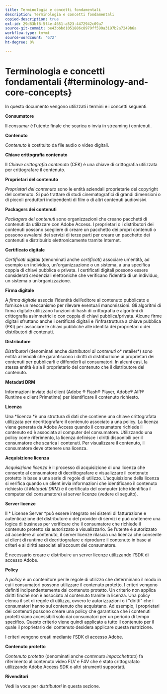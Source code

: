 ```yaml
---
title: Terminologia e concetti fondamentali
description: Terminologia e concetti fondamentali
copied-description: true
exl-id: 29d83bf8-5f4e-4651-a523-4472942c09a7
source-git-commit: be43bbbd1051886c8979ff590a3197b2a7249b6a
workflow-type: tm+mt
source-wordcount: '672'
ht-degree: 0%

---
```


# Terminologia e concetti fondamentali {#terminology-and-core-concepts}

In questo documento vengono utilizzati i termini e i concetti seguenti:

**Consumatore**

Il *consumer* è l’utente finale che scarica o invia in streaming i contenuti.

**Contenuto**

*Contenuto* è costituito da file audio o video digitali.

**Chiave crittografia contenuto**

Il *Chiave crittografia contenuto* (CEK) è una chiave di crittografia utilizzata per crittografare il contenuto.

**Proprietari del contenuto**

*Proprietari del contenuto* sono le entità aziendali proprietarie del copyright del contenuto. Si può trattare di studi cinematografici di grandi dimensioni o di piccoli produttori indipendenti di film o di altri contenuti audiovisivi.

**Packagers dei contenuti**

*Packagers dei contenuti* sono organizzazioni che creano pacchetti di contenuti da utilizzare con Adobe Access. I proprietari o i distributori dei contenuti possono scegliere di creare un pacchetto dei propri contenuti o possono avvalersi dei servizi di terze parti per creare un pacchetto dei contenuti e distribuirlo elettronicamente tramite Internet.

**Certificato digitale**

*Certificati digitali* (denominati anche *certificati*) associare un&#39;entità, ad esempio un individuo, un&#39;organizzazione o un sistema, a una specifica coppia di chiavi pubblica e privata. I certificati digitali possono essere considerati credenziali elettroniche che verificano l’identità di un individuo, un sistema o un’organizzazione.

**Firma digitale**

A *firma digitale* associa l’identità dell’editore al contenuto pubblicato e fornisce un meccanismo per rilevare eventuali manomissioni. Gli algoritmi di firma digitale utilizzano funzioni di hash di crittografia e algoritmi di crittografia asimmetrici o con coppia di chiavi pubblica/privata. Alcune firme digitali sfruttano anche i certificati digitali e l&#39;infrastruttura a chiave pubblica (PKI) per associare le chiavi pubbliche alle identità dei proprietari o dei distributori di contenuti.

**Distributore**

*Distributori* (denominati anche *distributori di contenuti* o* retailer*) sono entità aziendali che garantiscono i diritti di distribuzione ai proprietari dei contenuti per pubblicarli e diffonderli ai consumatori. In alcuni casi, la stessa entità è sia il proprietario del contenuto che il distributore del contenuto.

**Metadati DRM**

Informazioni inviate dal client (Adobe ® Flash® Player, Adobe® AIR® Runtime e client Primetime) per identificare il contenuto richiesto.

**Licenza**

Una *licenza *è una struttura di dati che contiene una chiave crittografata utilizzata per decrittografare il contenuto associato a una policy. La licenza viene generata da Adobe Access quando il consumatore richiede il contenuto ed è associata al computer del consumatore. Utilizzando una policy come riferimento, la licenza definisce i diritti disponibili per il consumatore che scarica i contenuti. Per visualizzare il contenuto, il consumatore deve ottenere una licenza.

**Acquisizione licenza**

*Acquisizione licenza* è il processo di acquisizione di una licenza che consente al consumatore di decrittografare e visualizzare il contenuto protetto in base a una serie di regole di utilizzo. L’acquisizione della licenza si verifica quando un client invia informazioni che identificano il contenuto richiesto (il *Metadati DRM*) e il certificato del computer (che identifica il computer del consumatore) al server licenze (vedere di seguito).

**Server licenze**

Il * License Server *può essere integrato nei sistemi di fatturazione e autenticazione del distributore o del provider di servizi e può contenere una logica di business per verificare che il consumatore che richiede il contenuto protetto sia autorizzato a visualizzarlo. Se l’utente è autorizzato ad accedere al contenuto, il server licenze rilascia una licenza che consente al client di runtime di decrittografare e riprodurre il contenuto in base ai criteri e ai diritti associati all’account del consumatore.

È necessario creare e distribuire un server licenze utilizzando l’SDK di accesso Adobe.

**Policy**

A *policy* è un contenitore per le regole di utilizzo che determinano il modo in cui i consumatori possono utilizzare il contenuto protetto. I criteri vengono definiti indipendentemente dal contenuto protetto. Un criterio non applica diritti finché non è associato al contenuto tramite la licenza. Una policy elenca il set di regole di utilizzo, ovvero le autorizzazioni o i &quot;diritti&quot; che i consumatori hanno sul contenuto che acquistano. Ad esempio, i proprietari dei contenuti possono creare una policy che garantisca che i contenuti protetti siano accessibili solo dai consumatori per un periodo di tempo specifico. Questo criterio viene quindi applicato a tutto il contenuto per il quale il proprietario del contenuto desidera applicare questa restrizione.

I criteri vengono creati mediante l’SDK di accesso Adobe.

**Contenuto protetto**

*Contenuto protetto* (denominati anche *contenuto impacchettato*) fa riferimento al contenuto video FLV e F4V che è stato crittografato utilizzando Adobe Access SDK o altri strumenti supportati.

**Rivenditori**

Vedi la voce per *distributori* in questa sezione.
